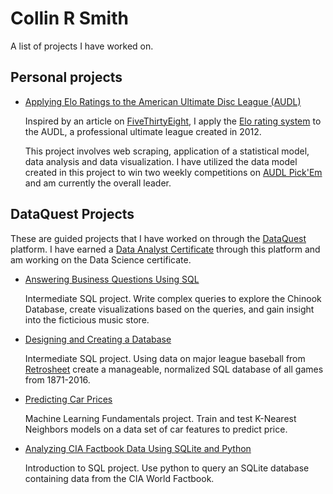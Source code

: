 # Collin R Smith
A list of projects I have worked on.

## Personal projects

- [Applying Elo Ratings to the American Ultimate Disc League (AUDL)](../../../audl-elo)

  Inspired by an article on [FiveThirtyEight](https://projects.fivethirtyeight.com/complete-history-of-the-nba), I apply the [Elo rating system](https://en.wikipedia.org/wiki/Elo_rating_system) to the AUDL, a professional ultimate league created in 2012.

  This project involves web scraping, application of a statistical model, data analysis and data visualization. I have utilized the data model created in this project to win two weekly competitions on [AUDL Pick'Em](http://audlpicks.com) and am currently the overall leader.

## DataQuest Projects

These are guided projects that I have worked on through the [DataQuest](http://www.dataquest.io) platform. I have earned a [Data Analyst Certificate](https://www.dataquest.io/view_cert/GZELEICN10D6CCSNON26/) through this platform and am working on the Data Science certificate.

- [Answering Business Questions Using SQL](../../../dataquest-projects/blob/master/Guided%20Projects/Answering%20Business%20Questions%20Using%20SQL/Basics.ipynb)

  Intermediate SQL project. Write complex queries to explore the Chinook Database, create visualizations based on the queries, and gain   insight into the ficticious music store.

- [Designing and Creating a Database](../../../dataquest-projects/blob/master/Guided%20Projects/Designing%20and%20Creating%20a%20Database/Basics.ipynb)

    Intermediate SQL project. Using data on major league baseball from [Retrosheet](http://www.retrosheet.org/) create a manageable, normalized SQL database of all games from 1871-2016.

- [Predicting Car Prices](../../../dataquest-projects/blob/master/Guided%20Projects/Predicting%20Car%20Prices/Predicting%20Car%20Prices.ipynb)

  Machine Learning Fundamentals project. Train and test K-Nearest Neighbors models on a data set of car features to predict price.

- [Analyzing CIA Factbook Data Using SQLite and Python](../../../dataquest-projects/blob/master/Guided%20Projects/Analyzing%20CIA%20Factbook%20Data%20Using%20SQLite%20and%20Python/Analyzing%20CIA%20Factbook%20Data%20Using%20SQLite%20and%20Python.ipynb)

  Introduction to SQL project. Use python to query an SQLite database containing data from the CIA World Factbook.
